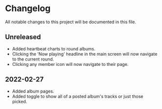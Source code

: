 # Changelog

All notable changes to this project will be documented in this file.

## Unreleased

* Added heartbeat charts to round albums.
* Clicking the 'Now playing' headline in the main screen will now navigate to the current round.
* Clicking any member icon will now navigate to their page.

## 2022-02-27

* Added album pages.
* Added toggle to show all of a posted album's tracks or just those picked.
